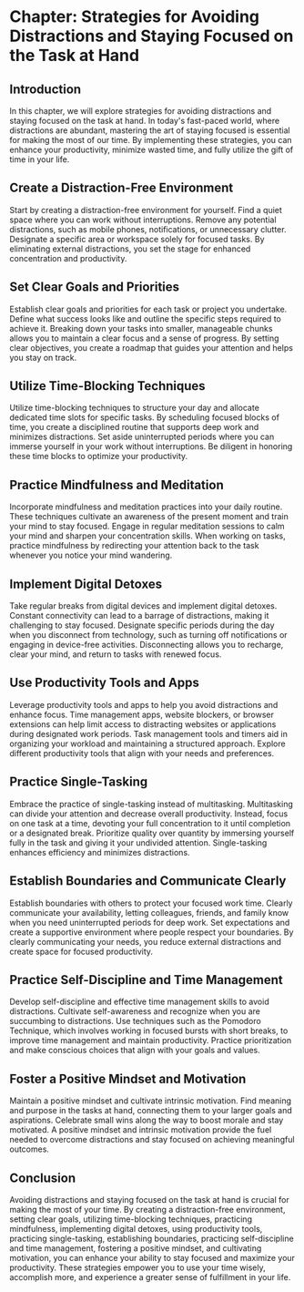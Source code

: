 Chapter: Strategies for Avoiding Distractions and Staying Focused on the Task at Hand
=====================================================================================

Introduction
------------

In this chapter, we will explore strategies for avoiding distractions and staying focused on the task at hand. In today's fast-paced world, where distractions are abundant, mastering the art of staying focused is essential for making the most of our time. By implementing these strategies, you can enhance your productivity, minimize wasted time, and fully utilize the gift of time in your life.

Create a Distraction-Free Environment
-------------------------------------

Start by creating a distraction-free environment for yourself. Find a quiet space where you can work without interruptions. Remove any potential distractions, such as mobile phones, notifications, or unnecessary clutter. Designate a specific area or workspace solely for focused tasks. By eliminating external distractions, you set the stage for enhanced concentration and productivity.

Set Clear Goals and Priorities
------------------------------

Establish clear goals and priorities for each task or project you undertake. Define what success looks like and outline the specific steps required to achieve it. Breaking down your tasks into smaller, manageable chunks allows you to maintain a clear focus and a sense of progress. By setting clear objectives, you create a roadmap that guides your attention and helps you stay on track.

Utilize Time-Blocking Techniques
--------------------------------

Utilize time-blocking techniques to structure your day and allocate dedicated time slots for specific tasks. By scheduling focused blocks of time, you create a disciplined routine that supports deep work and minimizes distractions. Set aside uninterrupted periods where you can immerse yourself in your work without interruptions. Be diligent in honoring these time blocks to optimize your productivity.

Practice Mindfulness and Meditation
-----------------------------------

Incorporate mindfulness and meditation practices into your daily routine. These techniques cultivate an awareness of the present moment and train your mind to stay focused. Engage in regular meditation sessions to calm your mind and sharpen your concentration skills. When working on tasks, practice mindfulness by redirecting your attention back to the task whenever you notice your mind wandering.

Implement Digital Detoxes
-------------------------

Take regular breaks from digital devices and implement digital detoxes. Constant connectivity can lead to a barrage of distractions, making it challenging to stay focused. Designate specific periods during the day when you disconnect from technology, such as turning off notifications or engaging in device-free activities. Disconnecting allows you to recharge, clear your mind, and return to tasks with renewed focus.

Use Productivity Tools and Apps
-------------------------------

Leverage productivity tools and apps to help you avoid distractions and enhance focus. Time management apps, website blockers, or browser extensions can help limit access to distracting websites or applications during designated work periods. Task management tools and timers aid in organizing your workload and maintaining a structured approach. Explore different productivity tools that align with your needs and preferences.

Practice Single-Tasking
-----------------------

Embrace the practice of single-tasking instead of multitasking. Multitasking can divide your attention and decrease overall productivity. Instead, focus on one task at a time, devoting your full concentration to it until completion or a designated break. Prioritize quality over quantity by immersing yourself fully in the task and giving it your undivided attention. Single-tasking enhances efficiency and minimizes distractions.

Establish Boundaries and Communicate Clearly
--------------------------------------------

Establish boundaries with others to protect your focused work time. Clearly communicate your availability, letting colleagues, friends, and family know when you need uninterrupted periods for deep work. Set expectations and create a supportive environment where people respect your boundaries. By clearly communicating your needs, you reduce external distractions and create space for focused productivity.

Practice Self-Discipline and Time Management
--------------------------------------------

Develop self-discipline and effective time management skills to avoid distractions. Cultivate self-awareness and recognize when you are succumbing to distractions. Use techniques such as the Pomodoro Technique, which involves working in focused bursts with short breaks, to improve time management and maintain productivity. Practice prioritization and make conscious choices that align with your goals and values.

Foster a Positive Mindset and Motivation
----------------------------------------

Maintain a positive mindset and cultivate intrinsic motivation. Find meaning and purpose in the tasks at hand, connecting them to your larger goals and aspirations. Celebrate small wins along the way to boost morale and stay motivated. A positive mindset and intrinsic motivation provide the fuel needed to overcome distractions and stay focused on achieving meaningful outcomes.

Conclusion
----------

Avoiding distractions and staying focused on the task at hand is crucial for making the most of your time. By creating a distraction-free environment, setting clear goals, utilizing time-blocking techniques, practicing mindfulness, implementing digital detoxes, using productivity tools, practicing single-tasking, establishing boundaries, practicing self-discipline and time management, fostering a positive mindset, and cultivating motivation, you can enhance your ability to stay focused and maximize your productivity. These strategies empower you to use your time wisely, accomplish more, and experience a greater sense of fulfillment in your life.
